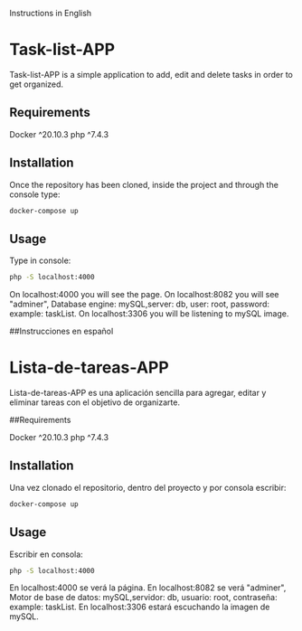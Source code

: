 Instructions in English

# Task-list-APP

Task-list-APP is a simple application to add, edit and delete tasks in order to get organized.

## Requirements

Docker ^20.10.3
php ^7.4.3

## Installation

Once the repository has been cloned, inside the project and through the console type:

```bash
docker-compose up
```
## Usage

Type in console: 

```bash
php -S localhost:4000
```
On localhost:4000 you will see the page.
On localhost:8082 you will see "adminer", Database engine: mySQL,server: db, user: root, password: example: taskList.
On localhost:3306 you will be listening to mySQL image.


##Instrucciones en español


# Lista-de-tareas-APP

Lista-de-tareas-APP es una aplicación sencilla para agregar, editar y eliminar tareas con el objetivo de organizarte.

##Requirements

Docker ^20.10.3
php ^7.4.3

## Installation

Una vez clonado el repositorio, dentro del proyecto y por consola escribir:

```bash
docker-compose up
```
## Usage

Escribir en consola: 

```bash
php -S localhost:4000
```
En localhost:4000 se verá la página.
En localhost:8082 se verá "adminer", Motor de base de datos: mySQL,servidor: db, usuario: root, contraseña: example: taskList.
En localhost:3306 estará escuchando la imagen de mySQL.
